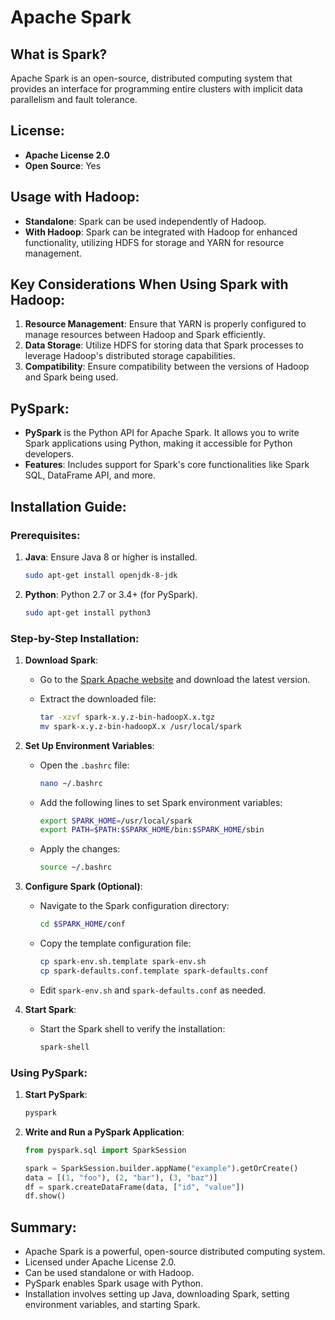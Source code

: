 
# Apache Spark

## What is Spark?
Apache Spark is an open-source, distributed computing system that provides an interface for programming entire clusters with implicit data parallelism and fault tolerance.

## License:

- **Apache License 2.0**
- **Open Source**: Yes

## Usage with Hadoop:

- **Standalone**: Spark can be used independently of Hadoop.
- **With Hadoop**: Spark can be integrated with Hadoop for enhanced functionality, utilizing HDFS for storage and YARN for resource management.

## Key Considerations When Using Spark with Hadoop:

1. **Resource Management**: Ensure that YARN is properly configured to manage resources between Hadoop and Spark efficiently.
2. **Data Storage**: Utilize HDFS for storing data that Spark processes to leverage Hadoop's distributed storage capabilities.
3. **Compatibility**: Ensure compatibility between the versions of Hadoop and Spark being used.

## PySpark:

- **PySpark** is the Python API for Apache Spark. It allows you to write Spark applications using Python, making it accessible for Python developers.
- **Features**: Includes support for Spark's core functionalities like Spark SQL, DataFrame API, and more.

## Installation Guide:

### Prerequisites:

1. **Java**: Ensure Java 8 or higher is installed.

   ```sh
   sudo apt-get install openjdk-8-jdk
   ```

2. **Python**: Python 2.7 or 3.4+ (for PySpark).

   ```sh
   sudo apt-get install python3
   ```

### Step-by-Step Installation:

1. **Download Spark**:
   - Go to the [Spark Apache website](https://spark.apache.org/downloads.html) and download the latest version.
   - Extract the downloaded file:

     ```sh
     tar -xzvf spark-x.y.z-bin-hadoopX.x.tgz
     mv spark-x.y.z-bin-hadoopX.x /usr/local/spark
     ```

2. **Set Up Environment Variables**:
   - Open the `.bashrc` file:

     ```sh
     nano ~/.bashrc
     ```

   - Add the following lines to set Spark environment variables:

     ```sh
     export SPARK_HOME=/usr/local/spark
     export PATH=$PATH:$SPARK_HOME/bin:$SPARK_HOME/sbin
     ```

   - Apply the changes:

     ```sh
     source ~/.bashrc
     ```

3. **Configure Spark (Optional)**:
   - Navigate to the Spark configuration directory:

     ```sh
     cd $SPARK_HOME/conf
     ```

   - Copy the template configuration file:

     ```sh
     cp spark-env.sh.template spark-env.sh
     cp spark-defaults.conf.template spark-defaults.conf
     ```

   - Edit `spark-env.sh` and `spark-defaults.conf` as needed.

4. **Start Spark**:
   - Start the Spark shell to verify the installation:

     ```sh
     spark-shell
     ```

### Using PySpark:

1. **Start PySpark**:

   ```sh
   pyspark
   ```

2. **Write and Run a PySpark Application**:

   ```python
   from pyspark.sql import SparkSession

   spark = SparkSession.builder.appName("example").getOrCreate()
   data = [(1, "foo"), (2, "bar"), (3, "baz")]
   df = spark.createDataFrame(data, ["id", "value"])
   df.show()
   ```

## Summary:

- Apache Spark is a powerful, open-source distributed computing system.
- Licensed under Apache License 2.0.
- Can be used standalone or with Hadoop.
- PySpark enables Spark usage with Python.
- Installation involves setting up Java, downloading Spark, setting environment variables, and starting Spark.
